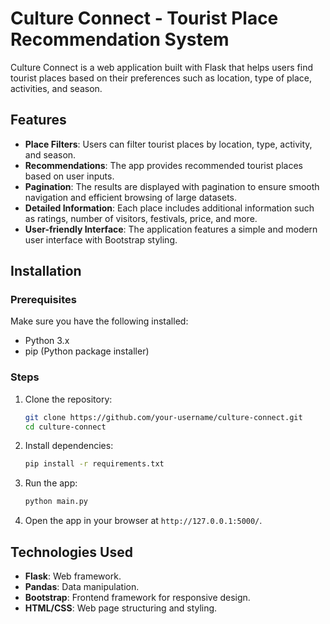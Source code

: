 # Culture Connect - Tourist Place Recommendation System

Culture Connect is a web application built with Flask that helps users find tourist places based on their preferences such as location, type of place, activities, and season.

## Features

- **Place Filters**: Users can filter tourist places by location, type, activity, and season.
- **Recommendations**: The app provides recommended tourist places based on user inputs.
- **Pagination**: The results are displayed with pagination to ensure smooth navigation and efficient browsing of large datasets.
- **Detailed Information**: Each place includes additional information such as ratings, number of visitors, festivals, price, and more.
- **User-friendly Interface**: The application features a simple and modern user interface with Bootstrap styling.

## Installation

### Prerequisites

Make sure you have the following installed:

- Python 3.x
- pip (Python package installer)

### Steps

1. Clone the repository:
    ```bash
    git clone https://github.com/your-username/culture-connect.git
    cd culture-connect
    ```
    
2. Install dependencies:
    ```bash
    pip install -r requirements.txt
    ```

3. Run the app:
    ```bash
    python main.py
    ```

6. Open the app in your browser at `http://127.0.0.1:5000/`.

## Technologies Used

- **Flask**: Web framework.
- **Pandas**: Data manipulation.
- **Bootstrap**: Frontend framework for responsive design.
- **HTML/CSS**: Web page structuring and styling.